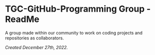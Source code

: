 # TGC-GitHub-Programming Group - ReadMe
A group made within our community to work on coding projects and repositories as collaborators.


*Created December 27th, 2022.*
